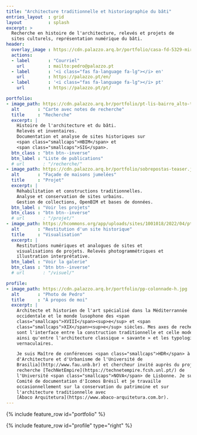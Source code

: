 ```yaml
---
title: "Architecture traditionnelle et historiographie du bâti"
entries_layout  : grid
layout          : splash
excerpt: >
  Recherche en histoire de l'architecture, relevés et projets de
  sites culturels, représentation numérique du bâti.
header:
  overlay_image : https://cdn.palazzo.arq.br/portfolio/casa-fd-5329-mirror.jpg
  actions:
  - label       : "Courriel"
    url         : mailto:pedro@palazzo.pt
  - label       : '<i class="fas fa-language fa-lg"></i> en'
    url         : https://palazzo.pt/en/
  - label       : '<i class="fas fa-language fa-lg"></i> pt'
    url         : https://palazzo.pt/pt/

portfolio:
- image_path: https://cdn.palazzo.arq.br/portfolio/pt-lis-bairro_alto-teaser.jpg
  alt       : "Carte avec notes de recherche"
  title     : "Recherche"
  excerpt: |
    Histoire de l'architecture et du bâti.
    Relevés et inventaires.
    Documentation et analyse de sites historiques sur
    <span class="smallcaps">HBIM</span> et
    <span class="smallcaps">SIG</span>.
  btn_class : "btn btn--inverse"
  btn_label : "Liste de publications"
  # url       : "/recherche/"
- image_path: https://cdn.palazzo.arq.br/portfolio/sobrepostas-teaser.jpg
  alt       : "Façade de maisons jumelées"
  title     : "Projet"
  excerpt: |
    Réhabilitation et constructions traditionnelles.
    Analyse et conservation de sites urbains.
    Gestion de collections, OpenBIM et bases de données.
  btn_label : "Voir les projets"
  btn_class : "btn btn--inverse"
  # url       : "/projet/"
- image_path: https://hcommons.org/app/uploads/sites/1001018/2022/04/pt-coimbra-casa-rua-luis-gonzaga-demolida-crop.jpg
  alt       : "Restitution d'un site historique"
  title     : "Visualisation"
  excerpt: |
    Restitutions numériques et analogues de sites et
    visualisations de projets. Relevés photogrammétriques et
    illustration interprétative.
  btn_label : "Voir la galerie"
  btn_class : "btn btn--inverse"
  # url       : "/visuel/"

profile:
- image_path: https://cdn.palazzo.arq.br/portfolio/pp-colonnade-h.jpg
  alt       : "Photo de Pedro"
  title     : "À propos de moi"
  excerpt: |
    Architecte et historien de l'art spécialisé dans la Méditerrannée
    occidentale et le monde lusophone des <span
    class="smallcaps">XVIII</span><sup>e</sup> et <span
    class="smallcaps">XIX</span><sup>e</sup> siècles. Mes axes de recherche
    sont l'interface entre la construction traditionnelle et celle moderne,
    ainsi qu'entre l'architecture classique « savante » et les typologies
    vernaculaires.

    Je suis Maître de conférences <span class="smallcaps">HDR</span> à la [Faculté
    d'Architecture et d'Urbanisme de l'Université de
    Brasilia](http://www.fau.unb.br) et chercheur invité auprès du projet de
    recherche [TechNetEmpire](https://technetempire.fcsh.unl.pt/) de
    l'Université <span class="smallcaps">NOVA</span> de Lisbonne. Je suis également membre du
    Comité de documentation d'Icomos Brésil et je travaille
    occasionnellement sur la conservation du patrimoine et sur
    l'architecture traditionnelle avec
    [Ábaco Arquitetura](https://www.abaco-arquitetura.com.br).
---
```


{% include feature_row id="portfolio" %}

{% include feature_row id="profile" type="right" %}

